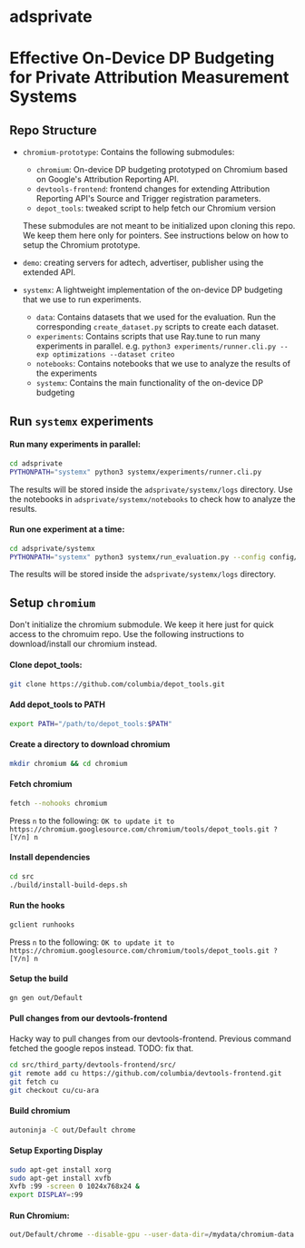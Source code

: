 # adsprivate

# Effective On-Device DP Budgeting for Private Attribution Measurement Systems

## Repo Structure

- `chromium-prototype`: Contains the following submodules:
    - `chromium`: On-device DP budgeting prototyped on Chromium based on Google's Attribution Reporting API.
    - `devtools-frontend`: frontend changes for extending Attribution Reporting API's Source and Trigger registration parameters. 
    - `depot_tools`: tweaked script to help fetch our Chromium version
    
    These submodules are not meant to be initialized upon cloning this repo. We keep them here only for pointers. See instructions below on how to setup the Chromium prototype.

- `demo`: creating servers for adtech, advertiser, publisher using the extended API. 

- `systemx`: A lightweight implementation of the on-device DP budgeting that we use to run experiments.
    - `data`: Contains datasets that we used for the evaluation. Run the corresponding `create_dataset.py` scripts to create each dataset.
    - `experiments`: Contains scripts that use Ray.tune to run many experiments in parallel. e.g.  `python3 experiments/runner.cli.py --exp optimizations --dataset criteo`
    - `notebooks`: Contains notebooks that we use to analyze the results of the experiments
     - `systemx`: Contains the main functionality of the on-device  DP budgeting


## Run `systemx` experiments

#### Run many experiments in parallel:
```bash
cd adsprivate
PYTHONPATH="systemx" python3 systemx/experiments/runner.cli.py
```

The results will be stored inside the `adsprivate/systemx/logs` directory.
Use the notebooks in `adsprivate/systemx/notebooks` to check how to analyze the results.

#### Run one experiment at a time:
```bash
cd adsprivate/systemx
PYTHONPATH="systemx" python3 systemx/run_evaluation.py --config config/config.json
```

The results will be stored inside the `adsprivate/systemx/logs` directory.


## Setup `chromium`

Don't initialize the chromium submodule. We keep it here just for quick access to the chromuim repo. Use the following instructions to download/install our chromium instead.

#### Clone depot_tools:
```bash
git clone https://github.com/columbia/depot_tools.git
```

#### Add depot_tools to PATH
```bash
export PATH="/path/to/depot_tools:$PATH"
```

#### Create a directory to download chromium
```bash
mkdir chromium && cd chromium
```

#### Fetch chromium
```bash
fetch --nohooks chromium
```

Press `n` to the following:
`OK to update it to https://chromium.googlesource.com/chromium/tools/depot_tools.git ? [Y/n] n`


#### Install dependencies
```bash
cd src
./build/install-build-deps.sh
```

#### Run the hooks
```bash
gclient runhooks
```

Press `n` to the following:
`OK to update it to https://chromium.googlesource.com/chromium/tools/depot_tools.git ? [Y/n] n`

#### Setup the build
```bash
gn gen out/Default
```


#### Pull changes from our devtools-frontend 
Hacky way to pull changes from our devtools-frontend. 
Previous command fetched the google repos instead. TODO: fix that.
```bash
cd src/third_party/devtools-frontend/src/
git remote add cu https://github.com/columbia/devtools-frontend.git
git fetch cu
git checkout cu/cu-ara
```


#### Build chromium
```bash
autoninja -C out/Default chrome
```

#### Setup Exporting Display
```bash
sudo apt-get install xorg
sudo apt-get install xvfb
Xvfb :99 -screen 0 1024x768x24 &
export DISPLAY=:99
```


#### Run Chromium:
``` bash
out/Default/chrome --disable-gpu --user-data-dir=/mydata/chromium-data --remote-debugging-port=8888 --flag-switches-begin --disable-field-trial-config  --start-maximized --enable-privacy-sandbox-ads-apis --privacy-sandbox-enrollment-overrides=http://arapi-adtech.localhost:8085 --show-overdraw-feedback --flag-switches-end --restore-last-session  http://arapi-publisher.localhost:8087/
```

